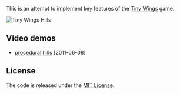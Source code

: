This is an attempt to implement key features of the [Tiny Wings][1] game.

[1]: http://itunes.apple.com/us/app/tiny-wings/id417817520?mt=8

![Tiny Wings Hills](http://haqu.net/wip/tiny-wings-2.png)

## Video demos

- [procedural hills][2] [2011-06-08]

[2]: http://www.youtube.com/watch?v=k1RQtB10hN0

## License

The code is released under the [MIT License][3].

[3]: http://opensource.org/licenses/mit-license.php
